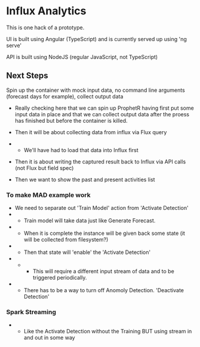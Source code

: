# Influx Analytics

This is one hack of a prototype.

UI is built using Angular (TypeScript) and is currently served up using 'ng serve'

API is built using NodeJS (regular JavaScript, not TypeScript)

## Next Steps

Spin up the container with mock input data, no command line arguments (forecast days for example), collect output data

- Really checking here that we can spin up ProphetR having first put some input data in place and that we can collect output data after the proess has finished but before the container is killed.

- Then it will be about collecting data from influx via Flux query
- - We'll have had to load that data into Influx first

- Then it is about writing the captured result back to Influx via API calls (not Flux but field spec)

- Then we want to show the past and present activities list





### To make MAD example work
- We need to separate out 'Train Model' action from 'Activate Detection'
- - Train model will take data just like Generate Forecast.
- - When it is complete the instance will be given back some state (it will be collected from filesystem?)
- - Then that state will 'enable' the 'Activate Detection'
- - - This will require a different input stream of data and to be triggered periodically.
- - There has to be a way to turn off Anomoly Detection. 'Deactivate Detection'

### Spark Streaming
- - Like the Activate Detection without the Training BUT using stream in and out in some way






